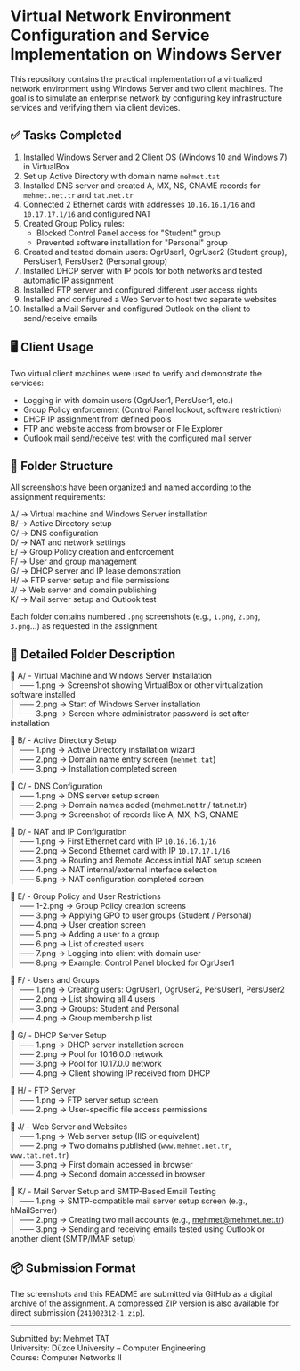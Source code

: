 # Virtual Network Environment Configuration and Service Implementation on Windows Server

This repository contains the practical implementation of a virtualized network environment using Windows Server and two client machines. The goal is to simulate an enterprise network by configuring key infrastructure services and verifying them via client devices.

## ✅ Tasks Completed

1. Installed Windows Server and 2 Client OS (Windows 10 and Windows 7) in VirtualBox  
2. Set up Active Directory with domain name `mehmet.tat`  
3. Installed DNS server and created A, MX, NS, CNAME records for `mehmet.net.tr` and `tat.net.tr`  
4. Connected 2 Ethernet cards with addresses `10.16.16.1/16` and `10.17.17.1/16` and configured NAT  
5. Created Group Policy rules:  
   - Blocked Control Panel access for "Student" group  
   - Prevented software installation for "Personal" group  
6. Created and tested domain users: OgrUser1, OgrUser2 (Student group), PersUser1, PersUser2 (Personal group)  
7. Installed DHCP server with IP pools for both networks and tested automatic IP assignment  
8. Installed FTP server and configured different user access rights  
9. Installed and configured a Web Server to host two separate websites  
10. Installed a Mail Server and configured Outlook on the client to send/receive emails  

## 🖥️ Client Usage

Two virtual client machines were used to verify and demonstrate the services:

- Logging in with domain users (OgrUser1, PersUser1, etc.)  
- Group Policy enforcement (Control Panel lockout, software restriction)  
- DHCP IP assignment from defined pools  
- FTP and website access from browser or File Explorer  
- Outlook mail send/receive test with the configured mail server  

## 📁 Folder Structure

All screenshots have been organized and named according to the assignment requirements:

A/ → Virtual machine and Windows Server installation  
B/ → Active Directory setup  
C/ → DNS configuration  
D/ → NAT and network settings  
E/ → Group Policy creation and enforcement  
F/ → User and group management  
G/ → DHCP server and IP lease demonstration  
H/ → FTP server setup and file permissions  
J/ → Web server and domain publishing  
K/ → Mail server setup and Outlook test  

Each folder contains numbered `.png` screenshots (e.g., `1.png`, `2.png`, `3.png`...) as requested in the assignment.

## 📂 Detailed Folder Description

📁 A/ - Virtual Machine and Windows Server Installation  
│   ├── 1.png → Screenshot showing VirtualBox or other virtualization software installed  
│   ├── 2.png → Start of Windows Server installation  
│   └── 3.png → Screen where administrator password is set after installation  

📁 B/ - Active Directory Setup  
│   ├── 1.png → Active Directory installation wizard  
│   ├── 2.png → Domain name entry screen (`mehmet.tat`)  
│   └── 3.png → Installation completed screen  

📁 C/ - DNS Configuration  
│   ├── 1.png → DNS server setup screen  
│   ├── 2.png → Domain names added (mehmet.net.tr / tat.net.tr)  
│   └── 3.png → Screenshot of records like A, MX, NS, CNAME  

📁 D/ - NAT and IP Configuration  
│   ├── 1.png → First Ethernet card with IP `10.16.16.1/16`  
│   ├── 2.png → Second Ethernet card with IP `10.17.17.1/16`  
│   ├── 3.png → Routing and Remote Access initial NAT setup screen  
│   ├── 4.png → NAT internal/external interface selection  
│   └── 5.png → NAT configuration completed screen  

📁 E/ - Group Policy and User Restrictions  
│   ├── 1-2.png → Group Policy creation screens  
│   ├── 3.png → Applying GPO to user groups (Student / Personal)  
│   ├── 4.png → User creation screen  
│   ├── 5.png → Adding a user to a group  
│   ├── 6.png → List of created users  
│   ├── 7.png → Logging into client with domain user  
│   └── 8.png → Example: Control Panel blocked for OgrUser1  

📁 F/ - Users and Groups  
│   ├── 1.png → Creating users: OgrUser1, OgrUser2, PersUser1, PersUser2  
│   ├── 2.png → List showing all 4 users  
│   ├── 3.png → Groups: Student and Personal  
│   └── 4.png → Group membership list  

📁 G/ - DHCP Server Setup  
│   ├── 1.png → DHCP server installation screen  
│   ├── 2.png → Pool for 10.16.0.0 network  
│   ├── 3.png → Pool for 10.17.0.0 network  
│   └── 4.png → Client showing IP received from DHCP  

📁 H/ - FTP Server  
│   ├── 1.png → FTP server setup screen  
│   └── 2.png → User-specific file access permissions  

📁 J/ - Web Server and Websites  
│   ├── 1.png → Web server setup (IIS or equivalent)  
│   ├── 2.png → Two domains published (`www.mehmet.net.tr`, `www.tat.net.tr`)  
│   ├── 3.png → First domain accessed in browser  
│   └── 4.png → Second domain accessed in browser  

📁 K/ - Mail Server Setup and SMTP-Based Email Testing  
│   ├── 1.png → SMTP-compatible mail server setup screen (e.g., hMailServer)  
│   ├── 2.png → Creating two mail accounts (e.g., mehmet@mehmet.net.tr)  
│   └── 3.png → Sending and receiving emails tested using Outlook or another client (SMTP/IMAP setup)  
 
## 📦 Submission Format

The screenshots and this README are submitted via GitHub as a digital archive of the assignment. A compressed ZIP version is also available for direct submission (`241002312-1.zip`).

---

Submitted by: Mehmet TAT  
University: Düzce University – Computer Engineering  
Course: Computer Networks II
